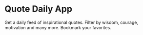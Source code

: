 # Quote Daily App

Get a daily feed of inspirational quotes. 
Filter by wisdom, courage, motivation and many more. 
Bookmark your favorites. 


